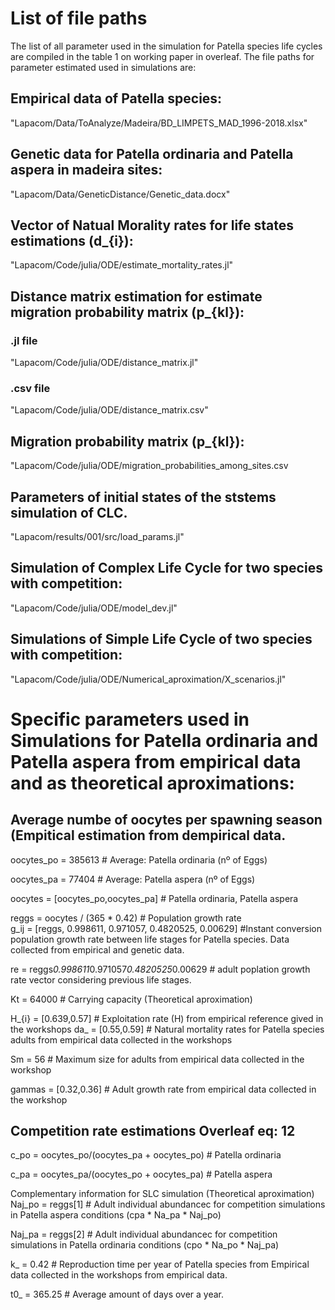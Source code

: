 # List of file paths 
The list of all parameter used in the simulation for Patella species life cycles are compiled in the table 1 on working paper in overleaf. The file paths for parameter estimated used in simulations are:

## Empirical data of Patella species:
"Lapacom/Data/ToAnalyze/Madeira/BD_LIMPETS_MAD_1996-2018.xlsx"

## Genetic data for Patella ordinaria and Patella aspera in madeira sites: 
"Lapacom/Data/GeneticDistance/Genetic_data.docx"

## Vector of Natual Morality rates for life states estimations (d_{i}):
"Lapacom/Code/julia/ODE/estimate_mortality_rates.jl"

## Distance matrix estimation for estimate migration probability matrix (p_{kl}):
### .jl file
"Lapacom/Code/julia/ODE/distance_matrix.jl"
### .csv file
"Lapacom/Code/julia/ODE/distance_matrix.csv"

## Migration probability matrix (p_{kl}):
"Lapacom/Code/julia/ODE/migration_probabilities_among_sites.csv

## Parameters of initial states of the ststems simulation of CLC.
"Lapacom/results/001/src/load_params.jl"

## Simulation of Complex Life Cycle for two species with competition:
"Lapacom/Code/julia/ODE/model_dev.jl"

## Simulations of Simple Life Cycle of two species with competition:
"Lapacom/Code/julia/ODE/Numerical_aproximation/X_scenarios.jl"

# Specific parameters used in Simulations for Patella ordinaria and Patella aspera from empirical data and as theoretical aproximations: 

## Average numbe of oocytes per spawning season (Empitical estimation from dempirical data.
oocytes_po = 385613 # Average: Patella ordinaria (nº of Eggs)

oocytes_pa = 77404  # Average: Patella aspera (nº of Eggs)

oocytes = [oocytes_po,oocytes_pa]    # Patella ordinaria, Patella aspera

reggs = oocytes / (365 * 0.42)       # Population growth rate    
g_ij = [reggs, 0.998611, 0.971057, 0.4820525, 0.00629] #Instant conversion population growth rate between life stages for Patella species. Data collected from empirical and genetic data.

re = reggs*0.998611*0.971057*0.4820525*0.00629     # adult poplation growth rate vector considering previous life stages.

Kt = 64000          # Carrying capacity (Theoretical aproximation)

H_{i} = [0.639,0.57]   # Exploitation rate (H) from empirical reference gived in the workshops
da_ = [0.55,0.59]    # Natural mortality rates for Patella species adults from empirical data collected in the workshops 

Sm = 56              # Maximum size for adults from empirical data collected in the workshop

gammas = [0.32,0.36] # Adult growth rate from empirical data collected in the workshop

## Competition rate estimations Overleaf eq: 12

c_po = oocytes_po/(oocytes_pa + oocytes_po) # Patella ordinaria

c_pa = oocytes_pa/(oocytes_po + oocytes_pa) # Patella aspera

Complementary information for SLC simulation (Theoretical aproximation)
Naj_po = reggs[1] # Adult individual abundancec for competition simulations in Patella aspera conditions (cpa * Na_pa * Naj_po) 

Naj_pa = reggs[2] # Adult individual abundancec for competition simulations in Patella ordinaria conditions (cpo * Na_po * Naj_pa)

k_ = 0.42 # Reproduction time per year of Patella species from Empirical data collected in the workshops from empirical data.

t0_ = 365.25 # Average amount of days over a year.
